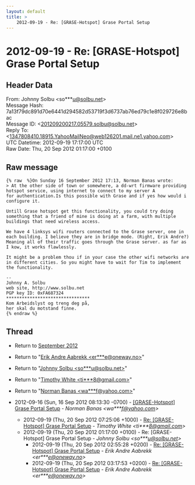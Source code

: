 ```yaml
---
layout: default
title: >
    2012-09-19 - Re: [GRASE-Hotspot] Grase Portal Setup
---
```


# 2012-09-19 - Re: [GRASE-Hotspot] Grase Portal Setup

## Header Data

From: Johnny Solbu \<so***u@solbu.net\><br>
Message Hash: 7a13f79dc891d70e6441d294582d53719f3d6737ab76ed79c1e8f029726e8bac<br>
Message ID: \<201209200217.05579.solbu@solbu.net\><br>
Reply To: \<1347808410.18915.YahooMailNeo@web126201.mail.ne1.yahoo.com\><br>
UTC Datetime: 2012-09-19 17:17:00 UTC<br>
Raw Date: Thu, 20 Sep 2012 01:17:00 +0100<br>

## Raw message

```
{% raw  %}On Sunday 16 September 2012 17:13, Norman Banas wrote:
> At the other side of town or somewhere, a dd-wrt firmware providing hotspot service, using internet to connect to my server A for authentication.Is this possible with Grase and if yes how would i configure it.

Untill Grase hotspot get this functionality, you could try doing something that a friend of mine is doing at a farm, with multiple buildings that need wireless access.

We have 4 linksys wifi routers connected to the Grase server, one in each building. I believe they are in bridge mode. (Right, Erik Andre?)
Meaning all of their traffic goes through the Grase server. as far as I kow, it works flawlessly.

It might be a problem thou if in your case the other wifi networks are in different cities. So you might have to wait for Tim to implement the functionality.

-- 
Johnny A. Solbu
web site, http://www.solbu.net
PGP key ID: 0xFA687324
********************************
Kom Arbeidslyst og treng deg på,
her skal du motstand finne.
{% endraw %}
```

## Thread

+ Return to [September 2012](/archive/2012/09)

+ Return to "[Erik Andre Aabrekk <er***e<span>@</span>oneway.no>](/authors/er___e_at_oneway_no)"
+ Return to "[Johnny Solbu <so***u<span>@</span>solbu.net>](/authors/so___u_at_solbu_net)"
+ Return to "[Timothy White <ti***8<span>@</span>gmail.com>](/authors/ti___8_at_gmail_com)"
+ Return to "[Norman Banas <wa***f<span>@</span>yahoo.com>](/authors/wa___f_at_yahoo_com)"

+ 2012-09-16 (Sun, 16 Sep 2012 08:13:30 -0700) - [[GRASE-Hotspot] Grase Portal Setup](/archive/2012/09/b5bc133e18e0986d4c2abb2f4fce8e83cb5c5eb78c3bbe47a29df676b3edb5c5) - _Norman Banas \<wa***f@yahoo.com\>_
  + 2012-09-19 (Thu, 20 Sep 2012 07:25:06 +1000) - [Re: [GRASE-Hotspot] Grase Portal Setup](/archive/2012/09/56386ddc9a428cd48d383e7c2e48d235a0e464de812f9b20d732da4c6fefe8f2) - _Timothy White \<ti***8@gmail.com\>_
  + 2012-09-19 (Thu, 20 Sep 2012 01:17:00 +0100) - Re: [GRASE-Hotspot] Grase Portal Setup - _Johnny Solbu \<so***u@solbu.net\>_
    + 2012-09-19 (Thu, 20 Sep 2012 02:55:28 +0200) - [Re: [GRASE-Hotspot] Grase Portal Setup](/archive/2012/09/85d5efc8b1d354b1072e519fc8f0bc0786848d6223cc763fd052d052986b1ce5) - _Erik Andre Aabrekk \<er***e@oneway.no\>_
    + 2012-09-19 (Thu, 20 Sep 2012 03:17:53 +0200) - [Re: [GRASE-Hotspot] Grase Portal Setup](/archive/2012/09/a31d22a4d93fbb5464f1345879e4e542c62613a68591ced97998c3c4e70d1c03) - _Erik Andre Aabrekk \<er***e@oneway.no\>_

